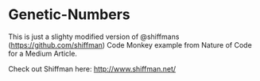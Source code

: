 # Genetic-Numbers
This is just a slighty modified version of @shiffmans (https://github.com/shiffman) Code Monkey example from Nature of Code for a Medium Article.

Check out Shiffman here: http://www.shiffman.net/


